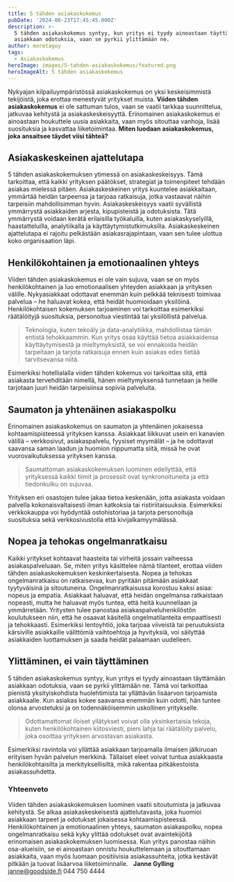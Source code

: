 ```yaml
---
title: 5 tähden asiakaskokemus
pubDate: '2024-08-23T17:45:45.000Z'
description: >-
  5 tähden asiakaskokemus syntyy, kun yritys ei tyydy ainoastaan täyttämään
  asiakkaan odotuksia, vaan se pyrkii ylittämään ne.
author: moretagoy
tags:
  - Asiakaskokemus
heroImage: images/5-tahden-asiakaskokemus/featured.png
heroImageAlt: 5 tähden asiakaskokemus
---
```


Nykyajan kilpailuympäristössä asiakaskokemus on yksi keskeisimmistä tekijöistä, joka erottaa menestyvät yritykset muista. **Viiden tähden asiakaskokemus** ei ole sattuman tulos, vaan se vaatii tarkkaa suunnittelua, jatkuvaa kehitystä ja asiakaskeskeisyyttä. Erinomainen asiakaskokemus ei ainoastaan houkuttele uusia asiakkaita, vaan myös sitouttaa vanhoja, lisää suosituksia ja kasvattaa liiketoimintaa. **Miten luodaan asiakaskokemus, joka ansaitsee täydet viisi tähteä?**

## Asiakaskeskeinen ajattelutapa

5 tähden asiakaskokemuksen ytimessä on asiakaskeskeisyys. Tämä tarkoittaa, että kaikki yrityksen päätökset, strategiat ja toimenpiteet tehdään asiakas mielessä pitäen. Asiakaskeskeinen yritys kuuntelee asiakkaitaan, ymmärtää heidän tarpeensa ja tarjoaa ratkaisuja, jotka vastaavat näihin tarpeisiin mahdollisimman hyvin. Asiakaskeskeisyys vaatii syvällistä ymmärrystä asiakkaiden arjesta, kipupisteistä ja odotuksista. Tätä ymmärrystä voidaan kerätä erilaisilla työkaluilla, kuten asiakaskyselyillä, haastatteluilla, analytiikalla ja käyttäytymistutkimuksilla. Asiakaskeskeinen ajattelutapa ei rajoitu pelkästään asiakasrajapintaan, vaan sen tulee ulottua koko organisaation läpi.

## Henkilökohtainen ja emotionaalinen yhteys

Viiden tähden asiakaskokemus ei ole vain sujuva, vaan se on myös henkilökohtainen ja luo emotionaalisen yhteyden asiakkaan ja yrityksen välille. Nykyasiakkaat odottavat enemmän kuin pelkkää teknisesti toimivaa palvelua – he haluavat kokea, että heidät huomioidaan yksilöinä. Henkilökohtaisen kokemuksen tarjoaminen voi tarkoittaa esimerkiksi räätälöityjä suosituksia, personoitua viestintää tai yksilöllistä palvelua.

> Teknologia, kuten tekoäly ja data-analytiikka, mahdollistaa tämän entistä tehokkaammin. Kun yritys osaa käyttää tietoa asiakkaidensa käyttäytymisestä ja mieltymyksistä, se voi ennakoida heidän tarpeitaan ja tarjota ratkaisuja ennen kuin asiakas edes tietää tarvitsevansa niitä.

Esimerkiksi hotellialalla viiden tähden kokemus voi tarkoittaa sitä, että asiakasta tervehditään nimellä, hänen mieltymyksensä tunnetaan ja heille tarjotaan juuri heidän tarpeisiinsa sopivia palveluita.

## Saumaton ja yhtenäinen asiakaspolku

Erinomainen asiakaskokemus on saumaton ja yhtenäinen jokaisessa kohtaamispisteessä yrityksen kanssa. Asiakkaat liikkuvat usein eri kanavien välillä – verkkosivut, asiakaspalvelu, fyysiset myymälät – ja he odottavat saavansa saman laadun ja huomion riippumatta siitä, missä he ovat vuorovaikutuksessa yrityksen kanssa.

> Saumattoman asiakaskokemuksen luominen edellyttää, että yrityksessä kaikki tiimit ja prosessit ovat synkronoituneita ja että tiedonkulku on sujuvaa.

Yrityksen eri osastojen tulee jakaa tietoa keskenään, jotta asiakasta voidaan palvella kokonaisvaltaisesti ilman katkoksia tai ristiriitaisuuksia. Esimerkiksi verkkokauppa voi hyödyntää ostohistoriaa ja tarjota personoituja suosituksia sekä verkkosivustolla että kivijalkamyymälässä.

## Nopea ja tehokas ongelmanratkaisu

Kaikki yritykset kohtaavat haasteita tai virheitä jossain vaiheessa asiakaspalveluaan. Se, miten yritys käsittelee nämä tilanteet, erottaa viiden tähden asiakaskokemuksen keskinkertaisesta. Nopea ja tehokas ongelmanratkaisu on ratkaisevaa, kun pyritään pitämään asiakkaat tyytyväisinä ja sitoutuneina. Ongelmanratkaisussa korostuu kaksi asiaa: nopeus ja empatia. Asiakkaat haluavat, että heidän ongelmansa ratkaistaan nopeasti, mutta he haluavat myös tuntea, että heitä kuunnellaan ja ymmärretään. Yritysten tulee panostaa asiakaspalveluhenkilöstön koulutukseen niin, että he osaavat käsitellä ongelmatilanteita empaattisesti ja tehokkaasti. Esimerkiksi lentoyhtiö, joka tarjoaa viiveistä tai peruutuksista kärsiville asiakkaille välittömiä vaihtoehtoja ja hyvityksiä, voi säilyttää asiakkaiden luottamuksen ja saada heidät palaamaan uudelleen.

## Ylittäminen, ei vain täyttäminen

5 tähden asiakaskokemus syntyy, kun yritys ei tyydy ainoastaan täyttämään asiakkaan odotuksia, vaan se pyrkii ylittämään ne. Tämä voi tarkoittaa pienistä yksityiskohdista huolehtimista tai yllättävän lisäarvon tarjoamista asiakkaalle. Kun asiakas kokee saavansa enemmän kuin odotti, hän tuntee olonsa arvostetuksi ja on todennäköisemmin uskollinen yritykselle.

> Odottamattomat iloiset yllätykset voivat olla yksinkertaisia tekoja, kuten henkilökohtainen kiitosviesti, pieni lahja tai räätälöity palvelu, joka osoittaa yrityksen arvostavan asiakasta.

Esimerkiksi ravintola voi yllättää asiakkaan tarjoamalla ilmaisen jälkiruoan erityisen hyvän palvelun merkkinä. Tällaiset eleet voivat tuntua asiakkaasta henkilökohtaisilta ja merkityksellisiltä, mikä rakentaa pitkäkestoista asiakassuhdetta.

### Yhteenveto

Viiden tähden asiakaskokemuksen luominen vaatii sitoutumista ja jatkuvaa kehitystä. Se alkaa asiakaskeskeisestä ajattelutavasta, joka huomioi asiakkaan tarpeet ja odotukset jokaisessa kohtaamispisteessä. Henkilökohtainen ja emotionaalinen yhteys, saumaton asiakaspolku, nopea ongelmanratkaisu sekä kyky ylittää odotukset ovat avaintekijöitä erinomaisen asiakaskokemuksen luomisessa. Kun yritys panostaa näihin osa-alueisiin, se ei ainoastaan onnistu houkuttelemaan ja sitouttamaan asiakkaita, vaan myös luomaan positiivisia asiakassuhteita, jotka kestävät pitkään ja tuovat lisäarvoa liiketoiminnalle.   **Janne Gylling** janne@goodside.fi 044 750 4444